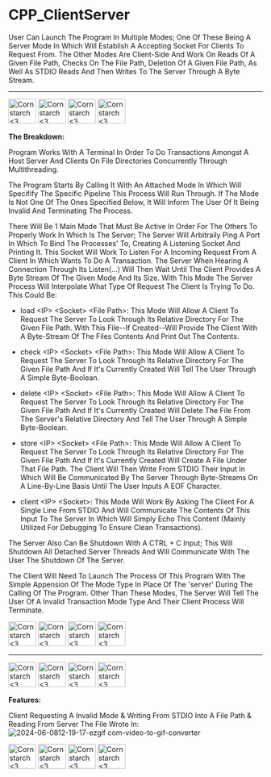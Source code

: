 # CPP_ClientServer
User Can Launch The Program In Multiple Modes; One Of These Being A Server Mode In Which Will Establish A Accepting Socket For Clients To Request From. The Other Modes Are Client-Side And Work On Reads Of A Given File Path, Checks On The File Path, Deletion Of A Given File Path, As Well As STDIO Reads And Then Writes To The Server Through A Byte Stream.


----------------------------------------------------------------------------

<img src="https://github.com/Kingerthanu/CPP_ClientServer/assets/76754592/ef3cd650-187b-4eee-a10e-519f8f4a7355" alt="Cornstarch <3" width="55" height="49"> <img src="https://github.com/Kingerthanu/CPP_ClientServer/assets/76754592/ef3cd650-187b-4eee-a10e-519f8f4a7355" alt="Cornstarch <3" width="55" height="49"> <img src="https://github.com/Kingerthanu/CPP_ClientServer/assets/76754592/ef3cd650-187b-4eee-a10e-519f8f4a7355" alt="Cornstarch <3" width="55" height="49"> <img src="https://github.com/Kingerthanu/CPP_ClientServer/assets/76754592/ef3cd650-187b-4eee-a10e-519f8f4a7355" alt="Cornstarch <3" width="55" height="49"> 


**The Breakdown:**

Program Works With A Terminal In Order To Do Transactions Amongst A Host Server And Clients On File Directories Concurrently Through Multithreading.

The Program Starts By Calling It With An Attached Mode In Which Will Specifify The Specific Pipeline This Process Will Run Through. If The Mode Is Not One Of The Ones Specified Below, It Will Inform The User Of It Being Invalid And Terminating The Process.

There Will Be 1 Main Mode That Must Be Active In Order For The Others To Properly Work In Which Is The Server; The Server Will Arbitraily Ping A Port In Which To Bind The Processes' To, Creating A Listening Socket And Printing It. This Socket Will Work To Listen For A Incoming Request From A Client In Which Wants To Do A Transaction. The Server When Hearing A Connection Through Its Listen(...) Will Then Wait Until The Client Provides A Byte Stream Of The Given Mode And Its Size. With This Mode The Server Process Will Interpolate What Type Of Request The Client Is Trying To Do. This Could Be:

  - load \<IP\> \<Socket\> \<File Path\>: This Mode Will Allow A Client To Request The Server To Look Through Its Relative Directory For The Given File Path. With This File--If Created--Will Provide The Client With A Byte-Stream Of The Files Contents And Print Out The Contents.

  - check \<IP\> \<Socket\> \<File Path\>: This Mode Will Allow A Client To Request The Server To Look Through Its Relative Directory For The Given File Path And If It's Currently Created Will Tell The User Through A Simple Byte-Boolean.

 - delete \<IP\> \<Socket\> \<File Path\>: This Mode Will Allow A Client To Request The Server To Look Through Its Relative Directory For The Given File Path And If It's Currently Created Will Delete The File From The Server's Relative Directory And Tell The User Through A Simple Byte-Boolean.

 - store \<IP\> \<Socket\> \<File Path\>: This Mode Will Allow A Client To Request The Server To Look Through Its Relative Directory For The Given File Path And If It's Currently Created Will Create A File Under That File Path. The Client Will Then Write From STDIO Their Input In Which Will Be Communicated By The Server Through Byte-Streams On A Line-By-Line Basis Until The User Inputs A EOF Character.

 - client \<IP\> \<Socket\>: This Mode Will Work By Asking The Client For A Single Line From STDIO And Will Communicate The Contents Of This Input To The Server In Which Will Simply Echo This Content (Mainly Utilized For Debugging To Ensure Clean Transactions).

The Server Also Can Be Shutdown With A CTRL + C Input; This Will Shutdown All Detached Server Threads And Will Communicate With The User The Shutdown Of The Server.

The Client Will Need To Launch The Process Of This Program With The Simple Appension Of The Mode Type In Place Of The 'server' During The Calling Of The Program. Other Than These Modes, The Server Will Tell The User Of A Invalid Transaction Mode Type And Their Client Process Will Terminate.

<img src="https://github.com/Kingerthanu/CPP_ClientServer/assets/76754592/e75c904e-323b-449d-a9d9-4b50a4442a0d" alt="Cornstarch <3" width="55" height="49"> <img src="https://github.com/Kingerthanu/CPP_ClientServer/assets/76754592/e75c904e-323b-449d-a9d9-4b50a4442a0d" alt="Cornstarch <3" width="55" height="49"> <img src="https://github.com/Kingerthanu/CPP_ClientServer/assets/76754592/e75c904e-323b-449d-a9d9-4b50a4442a0d" alt="Cornstarch <3" width="55" height="49"> <img src="https://github.com/Kingerthanu/CPP_ClientServer/assets/76754592/e75c904e-323b-449d-a9d9-4b50a4442a0d" alt="Cornstarch <3" width="55" height="49">

----------------------------------------------------------------------------

<img src="https://github.com/Kingerthanu/CPP_ClientServer/assets/76754592/06f25a05-7be6-41a6-81ee-0f746b3fa527" alt="Cornstarch <3" width="55" height="49"> <img src="https://github.com/Kingerthanu/CPP_ClientServer/assets/76754592/06f25a05-7be6-41a6-81ee-0f746b3fa527" alt="Cornstarch <3" width="55" height="49"> <img src="https://github.com/Kingerthanu/CPP_ClientServer/assets/76754592/06f25a05-7be6-41a6-81ee-0f746b3fa527" alt="Cornstarch <3" width="55" height="49"> <img src="https://github.com/Kingerthanu/CPP_ClientServer/assets/76754592/06f25a05-7be6-41a6-81ee-0f746b3fa527" alt="Cornstarch <3" width="55" height="49">

**Features:**

Client Requesting A Invalid Mode & Writing From STDIO Into A File Path & Reading From Server The File Wrote In:
![2024-06-0812-19-17-ezgif com-video-to-gif-converter](https://github.com/Kingerthanu/CPP_ClientServer/assets/76754592/dd7819df-1ec2-434d-a094-0c8e892ee41c)


<img src="https://github.com/Kingerthanu/CPP_ClientServer/assets/76754592/96b54435-9884-4edd-82cb-0b2ac7bd75ef" alt="Cornstarch <3" width="55" height="49"> <img src="https://github.com/Kingerthanu/CPP_ClientServer/assets/76754592/96b54435-9884-4edd-82cb-0b2ac7bd75ef" alt="Cornstarch <3" width="55" height="49"> <img src="https://github.com/Kingerthanu/CPP_ClientServer/assets/76754592/96b54435-9884-4edd-82cb-0b2ac7bd75ef" alt="Cornstarch <3" width="55" height="49"> <img src="https://github.com/Kingerthanu/CPP_ClientServer/assets/76754592/96b54435-9884-4edd-82cb-0b2ac7bd75ef" alt="Cornstarch <3" width="55" height="49">
